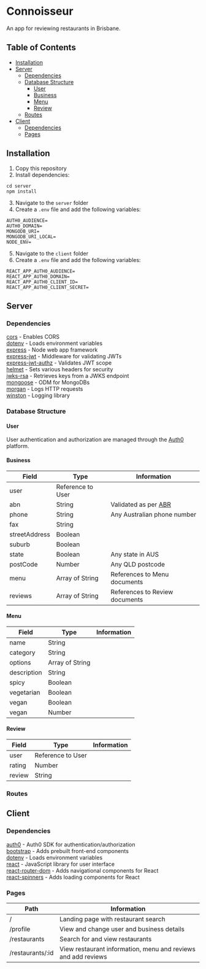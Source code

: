 # Connoisseur

An app for reviewing restaurants in Brisbane.

## Table of Contents

- [Installation](#installation)
- [Server](#server)
  - [Dependencies](#dependencies)
  - [Database Structure](#database-structure)
    - [User](#user)
    - [Business](#business)
    - [Menu](#menu)
    - [Review](#review)
  - [Routes](#routes)
- [Client](#client)
  - [Dependencies](#dependencies-1)
  - [Pages](#pages)

## Installation

1. Copy this repository
2. Install dependencies:

```
cd server
npm install
```

3. Navigate to the `server` folder
4. Create a `.env` file and add the following variables:

```
AUTH0_AUDIENCE=
AUTH0_DOMAIN=
MONGODB_URI=
MONGODB_URI_LOCAL=
NODE_ENV=
```

5. Navigate to the `client` folder
6. Create a `.env` file and add the following variables:

```
REACT_APP_AUTH0_AUDIENCE=
REACT_APP_AUTH0_DOMAIN=
REACT_APP_AUTH0_CLIENT_ID=
REACT_APP_AUTH0_CLIENT_SECRET=
```

## Server

### Dependencies

[cors](https://github.com/expressjs/cors) - Enables CORS<br />
[dotenv](https://github.com/motdotla/dotenv) - Loads environment variables<br />
[express](https://github.com/expressjs/express) - Node web app framework<br />
[express-jwt](https://github.com/auth0/express-jwt) - Middleware for validating JWTs<br />
[express-jwt-authz](https://github.com/auth0/express-jwt-authz) - Validates JWT scope<br />
[helmet](https://github.com/helmetjs/helmet) - Sets various headers for security<br />
[jwks-rsa](https://github.com/auth0/node-jwks-rsa) - Retrieves keys from a JWKS endpoint<br />
[mongoose](https://github.com/Automattic/mongoose) - ODM for MongoDBs<br />
[morgan](https://github.com/expressjs/morgan) - Logs HTTP requests<br />
[winston](https://github.com/winstonjs/winston) - Logging library<br />

### Database Structure

#### User

User authentication and authorization are managed through the [Auth0](https://auth0.com/) platform.

#### Business

| Field         | Type              | Information                                                        |
| ------------- | ----------------- | ------------------------------------------------------------------ |
| user          | Reference to User |                                                                    |
| abn           | String            | Validated as per [ABR](https://abr.business.gov.au/help/abnformat) |
| phone         | String            | Any Australian phone number                                        |
| fax           | String            |                                                                    |
| streetAddress | Boolean           |                                                                    |
| suburb        | Boolean           |                                                                    |
| state         | Boolean           | Any state in AUS                                                   |
| postCode      | Number            | Any QLD postcode                                                   |
| menu          | Array of String   | References to Menu documents                                       |
| reviews       | Array of String   | References to Review documents                                     |

#### Menu

| Field       | Type            | Information |
| ----------- | --------------- | ----------- |
| name        | String          |             |
| category    | String          |             |
| options     | Array of String |             |
| description | String          |             |
| spicy       | Boolean         |             |
| vegetarian  | Boolean         |             |
| vegan       | Boolean         |             |
| vegan       | Number          |             |

#### Review

| Field  | Type              | Information |
| ------ | ----------------- | ----------- |
| user   | Reference to User |             |
| rating | Number            |             |
| review | String            |             |

### Routes

## Client

### Dependencies

[auth0](https://github.com/auth0/auth0-react) - Auth0 SDK for authentication/authorization<br />
[bootstrap](https://github.com/twbs/bootstrap) - Adds prebuilt front-end components<br />
[dotenv](https://github.com/motdotla/dotenv) - Loads environment variables<br />
[react](https://github.com/facebook/react) - JavaScript library for user interface<br />
[react-router-dom](https://github.com/ReactTraining/react-router) - Adds navigational components for React<br />
[react-spinners](https://github.com/davidhu2000/react-spinners) - Adds loading components for React<br />

### Pages

| Path             | Information                                                   |
| ---------------- | ------------------------------------------------------------- |
| /                | Landing page with restaurant search                           |
| /profile         | View and change user and business details                     |
| /restaurants     | Search for and view restaurants                               |
| /restaurants/:id | View restaurant information, menu and reviews and add reviews |
